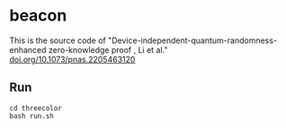 # beacon

This is the source code of "Device-independent-quantum-randomness-enhanced zero-knowledge proof , Li et al." [doi.org/10.1073/pnas.2205463120](https://doi.org/10.1073/pnas.2205463120)
 
## Run

```
cd threecolor
bash run.sh
```
